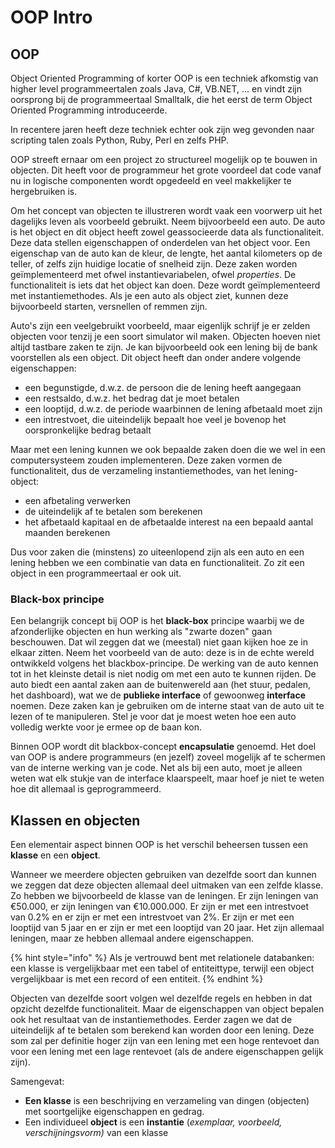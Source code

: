 # OOP Intro

## OOP

Object Oriented Programming of korter OOP is een techniek afkomstig van higher level programmeertalen zoals Java, C\#, VB.NET, ... en vindt zijn oorsprong bij de programmeertaal Smalltalk, die het eerst de term Object Oriented Programming introduceerde.

In recentere jaren heeft deze techniek echter ook zijn weg gevonden naar scripting talen zoals Python, Ruby, Perl en zelfs PHP.

OOP streeft ernaar om een project zo structureel mogelijk op te bouwen in objecten. Dit heeft voor de programmeur het grote voordeel dat code vanaf nu in logische componenten wordt opgedeeld en veel makkelijker te hergebruiken is.

Om het concept van objecten te illustreren wordt vaak een voorwerp uit het dagelijks leven als voorbeeld gebruikt. Neem bijvoorbeeld een auto. De auto is het object en dit object heeft zowel geassocieerde data als functionaliteit. Deze data stellen eigenschappen of onderdelen van het object voor. Een eigenschap van de auto kan de kleur, de lengte, het aantal kilometers op de teller, of zelfs zijn huidige locatie of snelheid zijn. Deze zaken worden geïmplementeerd met ofwel instantievariabelen, ofwel _properties_. De functionaliteit is iets dat het object kan doen. Deze wordt geïmplementeerd met instantiemethodes. Als je een auto als object ziet, kunnen deze bijvoorbeeld starten, versnellen of remmen zijn.

Auto's zijn een veelgebruikt voorbeeld, maar eigenlijk schrijf je er zelden objecten voor tenzij je een soort simulator wil maken. Objecten hoeven niet altijd tastbare zaken te zijn. Je kan bijvoorbeeld ook een lening bij de bank voorstellen als een object. Dit object heeft dan onder andere volgende eigenschappen:

* een begunstigde, d.w.z. de persoon die de lening heeft aangegaan
* een restsaldo, d.w.z. het bedrag dat je moet betalen
* een looptijd, d.w.z. de periode waarbinnen de lening afbetaald moet zijn
* een intrestvoet, die uiteindelijk bepaalt hoe veel je bovenop het oorspronkelijke bedrag betaalt

Maar met een lening kunnen we ook bepaalde zaken doen die we wel in een computersysteem zouden implementeren. Deze zaken vormen de functionaliteit, dus de verzameling instantiemethodes, van het lening-object:

* een afbetaling verwerken
* de uiteindelijk af te betalen som berekenen
* het afbetaald kapitaal en de afbetaalde interest na een bepaald aantal maanden berekenen

Dus voor zaken die \(minstens\) zo uiteenlopend zijn als een auto en een lening hebben we een combinatie van data en functionaliteit. Zo zit een object in een programmeertaal er ook uit.

### Black-box principe

Een belangrijk concept bij OOP is het **black-box** principe waarbij we de afzonderlijke objecten en hun werking als "zwarte dozen" gaan beschouwen. Dat wil zeggen dat we \(meestal\) niet gaan kijken hoe ze in elkaar zitten. Neem het voorbeeld van de auto: deze is in de echte wereld ontwikkeld volgens het blackbox-principe. De werking van de auto kennen tot in het kleinste detail is niet nodig om met een auto te kunnen rijden. De auto biedt een aantal zaken aan de buitenwereld aan \(het stuur, pedalen, het dashboard\), wat we de **publieke interface** of gewoonweg **interface** noemen. Deze zaken kan je gebruiken om de interne staat van de auto uit te lezen of te manipuleren. Stel je voor dat je moest weten hoe een auto volledig werkte voor je ermee op de baan kon.

Binnen OOP wordt dit blackbox-concept **encapsulatie** genoemd. Het doel van OOP is andere programmeurs \(en jezelf\) zoveel mogelijk af te schermen van de interne werking van je code. Net als bij een auto, moet je alleen weten wat elk stukje van de interface klaarspeelt, maar hoef je niet te weten hoe dit allemaal is geprogrammeerd.

## Klassen en objecten

Een elementair aspect binnen OOP is het verschil beheersen tussen een **klasse** en een **object**.

Wanneer we meerdere objecten gebruiken van dezelfde soort dan kunnen we zeggen dat deze objecten allemaal deel uitmaken van een zelfde klasse. Zo hebben we bijvoorbeeld de klasse van de leningen. Er zijn leningen van €50.000, er zijn leningen van €10.000.000. Er zijn er met een intrestvoet van 0.2% en er zijn er met een intrestvoet van 2%. Er zijn er met een looptijd van 5 jaar en er zijn er met een looptijd van 20 jaar. Het zijn allemaal leningen, maar ze hebben allemaal andere eigenschappen.

{% hint style="info" %}
Als je vertrouwd bent met relationele databanken: een klasse is vergelijkbaar met een tabel of entiteittype, terwijl een object vergelijkbaar is met een record of een entiteit.
{% endhint %}

Objecten van dezelfde soort volgen wel dezelfde regels en hebben in dat opzicht dezelfde functionaliteit. Maar de eigenschappen van object bepalen ook het resultaat van de instantiemethodes. Eerder zagen we dat de uiteindelijk af te betalen som berekend kan worden door een lening. Deze som zal per definitie hoger zijn van een lening met een hoge rentevoet dan voor een lening met een lage rentevoet \(als de andere eigenschappen gelijk zijn\).

Samengevat:

* **Een klasse** is een beschrijving en verzameling van dingen \(objecten\) met soortgelijke eigenschappen en gedrag.
* Een individueel **object** is een **instantie** \(_exemplaar, voorbeeld, verschijningsvorm\)_ van een klasse

